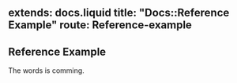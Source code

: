extends: docs.liquid
title: "Docs::Reference Example"
route: Reference-example
---

## Reference Example

The words is comming.
